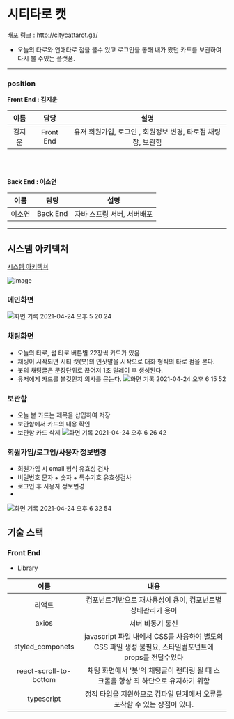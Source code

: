 # 시티타로 캣
배포 링크 : http://citycattarot.ga/

- 오늘의 타로와 연애타로 점을 볼수 있고 로그인을 통해 내가 봤던 카드를 보관하여 다시 볼 수있는 플랫폼.



---


### position

**Front End : 김지운**

|이름|담당|설명|
|:---:|:---:|:---:|
|김지운|Front End |유저 회원가입, 로그인 , 회원정보 변경, 타로점 채팅창, 보관함|

<br/>
<br/>

**Back End : 이소연**

|이름|담당|설명|
|:---:|:---:|:---:|
|이소연|Back End|자바 스프링 서버, 서버배포|

---

## 시스템 아키텍쳐
[시스템 아키텍쳐](https://www.figma.com/file/nCiqEww5eb2fL19BPb7Z2w/Untitled?node-id=0%3A1)

![image](https://user-images.githubusercontent.com/58800945/115952444-e685d880-a520-11eb-916e-edff7461b574.png)

### 메인화면
![화면 기록 2021-04-24 오후 5 20 24](https://user-images.githubusercontent.com/58800945/115953451-97db3d00-a526-11eb-8694-5a7cfec2663f.gif)


### 채팅화면
- 오늘의 타로, 썸 타로 버튼별 22장씩 카드가 있음
- 채팅이 시작되면 시티 캣(봇)의 인삿말을 시작으로 대화 형식의 타로 점을 본다.
- 봇의 채팅글은 문장단위로 끊어져 1초 딜레이 후 생성된다.
- 유저에게 카드를 볼것인지 의사를 묻는다.
![화면 기록 2021-04-24 오후 6 15 52](https://user-images.githubusercontent.com/58800945/115953981-6748d280-a529-11eb-9509-abb03ecb34d1.gif)

### 보관함
- 오늘 본 카드는 제목을 삽입하여 저장
- 보관함에서 카드의 내용 확인
- 보관함 카드 삭제
![화면 기록 2021-04-24 오후 6 26 42](https://user-images.githubusercontent.com/58800945/115954243-da9f1400-a52a-11eb-99ba-003a2a7dd0bb.gif)



### 회원가입/로그인/사용자 정보변경
 - 회원가입 시 email 형식 유효성 검사
 - 비밀번호 문자 + 숫자 + 특수기호 유효성검사
 - 로그인 후 사용자 정보변경
 - 
  ![화면 기록 2021-04-24 오후 6 32 54](https://user-images.githubusercontent.com/58800945/115954445-0d95d780-a52c-11eb-9f99-115f6c8c2d1d.gif)




## 기술 스택

### Front End

- Library


|이름|내용|
|:---:|:---:|
|리액트 | 컴포넌트기반으로 재사용성이 용이, 컴포넌트별 상태관리가 용이  |
|axios | 서버 비동기 통신 |
|styled_componets | javascript 파일 내에서 CSS를 사용하여 별도의 CSS 파일 생성 불필요, 스타일컴포넌트에 props를 전달수있다|
|react-scroll-to-bottom|채팅 화면에서 '봇'의 채팅글이 랜더링 될 때 스크롤을 항상 최 하단으로 유지하기 위함|
|typescript | 정적 타입을 지원하므로 컴파일 단계에서 오류를 포착할 수 있는 장점이 있다. | 

<br/>




